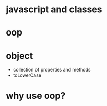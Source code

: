 # javascript and classes

# oop

# object 

- collection of properties and methods
- toLowerCase

# why use oop?


